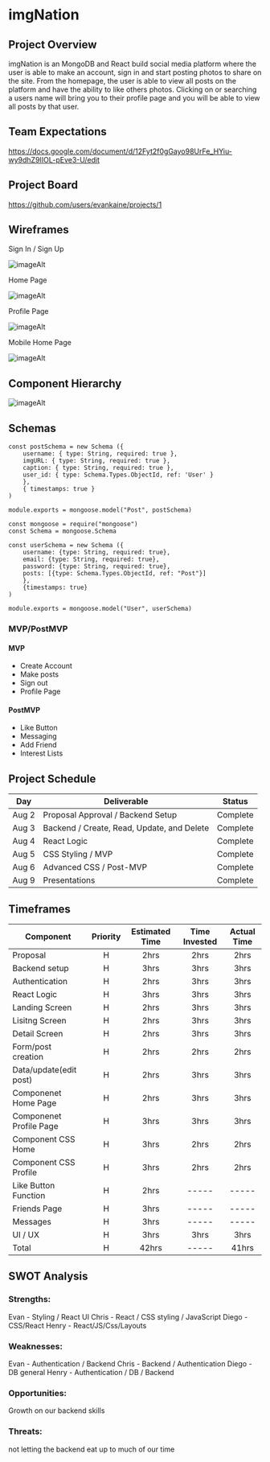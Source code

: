 # imgNation


## Project Overview

imgNation is an MongoDB and React build social media platform where the user is able to make an account, sign in and start posting photos to share on the site. From the homepage, the user is able to view all posts on the platform and have the ability to like others photos. Clicking on or searching a users name will bring you to their profile page and you will be able to view all posts by that user.

## Team Expectations

https://docs.google.com/document/d/12Fyt2f0gGayo98UrFe_HYiu-wy9dhZ9IIOL-pEve3-U/edit

## Project Board

https://github.com/users/evankaine/projects/1

## Wireframes

Sign In / Sign Up

![imageAlt](https://i.imgur.com/5Wbjpzd.png)

Home Page

![imageAlt](https://imgur.com/MmJToW7.png)

Profile Page

![imageAlt](https://imgur.com/ZnQ0ZNC.png)

Mobile Home Page

![imageAlt](https://imgur.com/5TAjfjc.png)

## Component Hierarchy

![imageAlt](https://i.imgur.com/FyDV8Df.png)

## Schemas

```
const postSchema = new Schema ({
    username: { type: String, required: true },
    imgURL: { type: String, required: true },
    caption: { type: String, required: true },
    user_id: { type: Schema.Types.ObjectId, ref: 'User' }
    },
    { timestamps: true }
)

module.exports = mongoose.model("Post", postSchema) 

const mongoose = require("mongoose")
const Schema = mongoose.Schema

const userSchema = new Schema ({
    username: {type: String, required: true},
    email: {type: String, required: true},
    password: {type: String, required: true},
    posts: [{type: Schema.Types.ObjectId, ref: "Post"}]
    },
    {timestamps: true}
)

module.exports = mongoose.model("User", userSchema) 
```

### MVP/PostMVP

#### MVP

- Create Account
- Make posts
- Sign out
- Profile Page

#### PostMVP

- Like Button 
- Messaging 
- Add Friend
- Interest Lists

## Project Schedule

| Day      | Deliverable                                | Status     |
| -------- | ------------------------------------------ | ---------- |
| Aug 2    | Proposal Approval / Backend Setup          | Complete |
| Aug 3    | Backend / Create, Read, Update, and Delete | Complete |
| Aug 4    | React Logic                                | Complete |
| Aug 5    | CSS Styling / MVP                          | Complete |
| Aug 6    | Advanced CSS / Post-MVP                    | Complete |
| Aug 9    | Presentations                              | Complete |

## Timeframes

| Component                 | Priority | Estimated Time | Time Invested | Actual Time |
| ------------------------- | :------: | :------------: | :-----------: | :---------: |
| Proposal                  |    H     |      2hrs      |     2hrs      |    2hrs     |
| Backend setup             |    H     |      3hrs      |     3hrs      |    3hrs     |
| Authentication            |    H     |      2hrs      |     3hrs      |    3hrs     |
| React Logic               |    H     |      3hrs      |     3hrs      |    3hrs     |
| Landing Screen            |    H     |      2hrs      |     3hrs      |    3hrs     |
| Lisitng Screen            |    H     |      2hrs      |     3hrs      |    3hrs     | 
| Detail Screen             |    H     |      2hrs      |     3hrs      |    3hrs     |
| Form/post creation        |    H     |      2hrs      |     2hrs      |    2hrs     |
| Data/update(edit post)    |    H     |      2hrs      |     3hrs      |    3hrs     |
| Componenet Home Page      |    H     |      2hrs      |     3hrs      |    3hrs     |
| Componenet Profile Page   |    H     |      3hrs      |     3hrs      |    3hrs     |
| Component CSS Home        |    H     |      3hrs      |     2hrs      |    2hrs     |
| Component CSS Profile     |    H     |      3hrs      |     2hrs      |    2hrs     |
| Like Button Function      |    H     |      2hrs      |     -----     |    -----    |
| Friends Page              |    H     |      3hrs      |     -----     |    -----    |
| Messages                  |    H     |      3hrs      |     -----     |    -----    |
| UI / UX                   |    H     |      3hrs      |     3hrs      |    3hrs     |
| Total                     |    H     |      42hrs     |     -----     |    41hrs    |

## SWOT Analysis

### Strengths:

Evan - Styling / React UI 
Chris - React / CSS styling / JavaScript
Diego - CSS/React
Henry - React/JS/Css/Layouts

### Weaknesses:

Evan - Authentication / Backend 
Chris - Backend / Authentication
Diego - DB general 
Henry - Authentication / DB / Backend

### Opportunities:

Growth on our backend skills

### Threats:

not letting the backend eat up to much of our time
